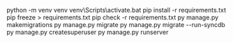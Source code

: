 python -m venv venv
venv\Scripts\activate.bat
pip install -r requirements.txt
pip freeze > requirements.txt
pip check -r requirements.txt
py manage.py makemigrations
py manage.py migrate
py manage.py migrate --run-syncdb
py manage.py createsuperuser
py manage.py runserver